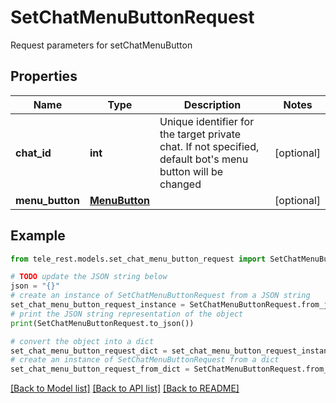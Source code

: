 # SetChatMenuButtonRequest

Request parameters for setChatMenuButton

## Properties

Name | Type | Description | Notes
------------ | ------------- | ------------- | -------------
**chat_id** | **int** | Unique identifier for the target private chat. If not specified, default bot&#39;s menu button will be changed | [optional] 
**menu_button** | [**MenuButton**](MenuButton.md) |  | [optional] 

## Example

```python
from tele_rest.models.set_chat_menu_button_request import SetChatMenuButtonRequest

# TODO update the JSON string below
json = "{}"
# create an instance of SetChatMenuButtonRequest from a JSON string
set_chat_menu_button_request_instance = SetChatMenuButtonRequest.from_json(json)
# print the JSON string representation of the object
print(SetChatMenuButtonRequest.to_json())

# convert the object into a dict
set_chat_menu_button_request_dict = set_chat_menu_button_request_instance.to_dict()
# create an instance of SetChatMenuButtonRequest from a dict
set_chat_menu_button_request_from_dict = SetChatMenuButtonRequest.from_dict(set_chat_menu_button_request_dict)
```
[[Back to Model list]](../README.md#documentation-for-models) [[Back to API list]](../README.md#documentation-for-api-endpoints) [[Back to README]](../README.md)


